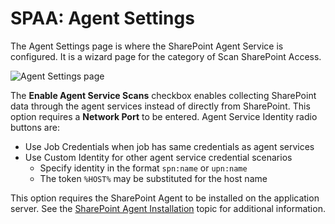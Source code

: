 # SPAA: Agent Settings

The Agent Settings page is where the SharePoint Agent Service is configured. It is a wizard page for
the category of Scan SharePoint Access.

![Agent Settings page](/img/versioned_docs/activitymonitor_7.1/activitymonitor/install/agent/windowsagent.webp)

The **Enable Agent Service Scans** checkbox enables collecting SharePoint data through the agent
services instead of directly from SharePoint. This option requires a **Network Port** to be entered.
Agent Service Identity radio buttons are:

- Use Job Credentials when job has same credentials as agent services
- Use Custom Identity for other agent service credential scenarios
  - Specify identity in the format `spn:name` or `upn:name`
  - The token `%HOST%` may be substituted for the host name

This option requires the SharePoint Agent to be installed on the application server. See the
[SharePoint Agent Installation](/docs/accessanalyzer/11.6/accessanalyzer/install/sharepointagent/overview.md)
topic for additional information.
